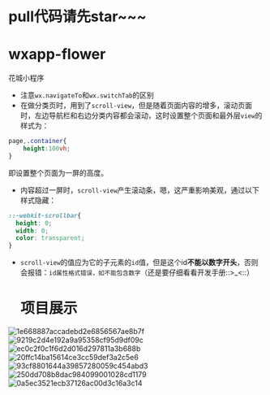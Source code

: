 # pull代码请先star~~~


# wxapp-flower
花城小程序

- 注意`wx.navigateTo`和`wx.switchTab`的区别
- 在做分类页时，用到了`scroll-view`，但是随着页面内容的增多，滚动页面时，左边导航栏和右边分类内容都会滚动，这时设置整个页面和最外层`view`的样式为：
```css
page,.container{
    height:100vh;
}
```
即设置整个页面为一屏的高度。
- 内容超过一屏时，`scroll-view`产生滚动条，嗯，这严重影响美观，通过以下样式隐藏：
```css
::-webkit-scrollbar{  
  height: 0;
  width: 0;
  color: transparent;
}
```
- `scroll-view`的值应为它的子元素的`id`值，但是这个id**不能以数字开头**，否则会报错：`id属性格式错误，如不能包含数字`（还是要仔细看看开发手册::>_<::）

  # 项目展示
![1e668887accadebd2e6856567ae8b7f](https://github.com/heweijiqn/flowerShop/assets/95403358/10482a4d-0f66-4b6b-93ab-84c94e61cf13)  \
![9219c2d4e192a9a95358cf95d9df09c](https://github.com/heweijiqn/flowerShop/assets/95403358/9f1538a4-3732-4b22-b7cb-182d90c67542) \
![ec0c2f0c1f6d2d016d297811a3b688b](https://github.com/heweijiqn/flowerShop/assets/95403358/f10cad2a-9b31-418d-b678-47440317d821) \
![20ffc14ba15614ce3cc59def3a2c5e6](https://github.com/heweijiqn/flowerShop/assets/95403358/711a62a8-1a41-4f5d-a776-400c9ac50702) \
![93cf8801644a39857280059c454abd3](https://github.com/heweijiqn/flowerShop/assets/95403358/008f5686-97bb-4456-9f95-66b0f09737d7) \
![250dd708b8dac984099001028cd1179](https://github.com/heweijiqn/flowerShop/assets/95403358/8a3fd25d-3637-40a6-8012-f45f744667e5) \
![0a5ec3521ecb37126ac00d3c16a3c14](https://github.com/heweijiqn/flowerShop/assets/95403358/42ef6c60-c51e-4112-9b6f-7cc7fd22451e)
